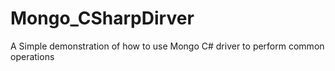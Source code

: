 # Mongo_CSharpDirver
A Simple demonstration of how to use Mongo C# driver to perform common operations
